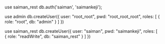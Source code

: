 use saiman_rest
db.auth('saiman', 'saimankeji');





use admin
db.createUser({
    user: "root_root",
    pwd: "root_root_root",
    roles: [
        { role: "root", db: "admin" }
    ]
})

use saiman_rest
db.createUser({
    user: "saiman",
    pwd: "saimankeji",
    roles: [
        { role: "readWrite", db: "saiman_rest" }
    ]
})




